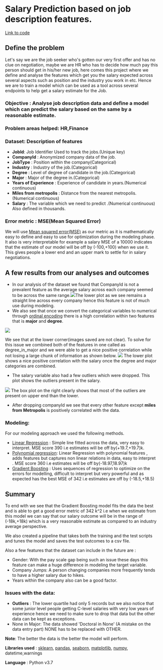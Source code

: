 # Salary Prediction based on job description features.

<a href = "https://github.com/ankur26/SalaryPrediction/blob/master/Salary%20Prediction%20Notebook.ipynb">Link to code</a>
## Define the problem
Let's say we are the job seeker who's gotten our very first offer and has no clue on negotiation, maybe we are HR who has to decide how much pay this person should get in his/her new job, here comes this project where we define and analyse the features which get you the salary expected across several aspects such as position and the industry you work in etc. Hence we are to train a model which can be used as a tool across several endpoints to help get a salary estimate for the Job. 

### Objective : Analyse job description data and define a model which can predict the salary based on the same by a reasonable estimate.

### Problem areas helped: HR,Finance

### Dataset: Description of features
* **JobId**: Job Identifier Used to track the jobs.(Unique key)
* **CompanyId** : Anonymized company data of the job.
* **JobType** : Position within the company(Categorical)
* **Industry** : Industry of the job.(Categorical)
* **Degree** : Level of degree of candidate in the job.(Categorical)
* **Major** : Major of the degree in.(Categorical)
* **Years of Experience** : Experience of candidate in years.(Numerical continuous)
* **Miles from metropolis** : Distance from the nearest metropolis.(Numerical continuous)
* **Salary** : The variable which we need to predict .(Numerical continuous) Also defined in thousands.

### Error metric : MSE(Mean Squared Error)
We will use <a href="https://en.wikipedia.org/wiki/Mean_squared_error">Mean squared error(MSE)</a> as our metric as it is mathematically easy to define and easy to use for optimization during the modeling phase. It also is very interpretable for example a salary MSE of a 10000 indicates that the estimate of our model will be off by (-100,+100) when we use it. This gives people a lower end and an upper mark to settle for in salary negotiations.

## A few results from our analyses and outcomes
* In our analysis of the dataset we found that CompanyId is not a prevalent feature as the average salary across each company seemed to be across the same range.<img src="https://github.com/ankur26/SalaryPrediction/blob/master/Images/companyId_plot.png">The lower plot as we see remains a straight line across every company hence this feature is not of much use during modeling.
* We also see that once we convert the categorical variables to numerical through <a href="https://www.questionpro.com/blog/ordinal-scale/">ordinal encoding</a> there is a high correlation within two features that is **major** and **degree**.
<img src="https://github.com/ankur26/SalaryPrediction/blob/master/Images/corr_map_03-12-2019%2020_29_05.png"> 

We see that at the lower corner(images saved are not clear). To solve for this issue we combined both of the features in one called as degree_in_major and we were able to get a nice positive correlation while not losing a large chunk of information as shown below. <img src="https://github.com/ankur26/SalaryPrediction/blob/master/Images/degree_in_major_plot.png">
The lower plot shows a nice positive correlation with the salary once the degree and major categories are combined.

* The salary variable also had a few outliers which were dropped. This plot shows the outliers present in the salary.
<img src="https://github.com/ankur26/SalaryPrediction/blob/master/Images/salaryhistogram.png">
The box plot on the right clearly shows that most of the outliers are present on upper end than the lower.

* After dropping companyId we see that every other feature except **miles from Metropolis** is positively correlated with the data.

### Modeling:
For our modeling approach we used the following methods.
* <a href="https://simple.wikipedia.org/wiki/Linear_regression">Linear Regression</a> : Simple line fitted across the data, very easy to interpret. MSE score 390 i.e estimates will be off by(+19.7,+19.7)k.
* <a href="https://en.wikipedia.org/wiki/Polynomial_regression">Polynomial regression</a>: Linear Regression with polynomial features , adds features but captures non linear relations in data, easy to interpret . MSE score 360 i.e estimates will be off by(-18.97,18.97)k
* <a href="https://en.wikipedia.org/wiki/Gradient_boosting">Gradient Boosting</a> : Uses sequences of regression to optimize on the errors for modelling, difficult to interpret but very powerful and as expected has the best MSE of 342 i.e estimates are off by (-18.5,+18.5)

## Summary

To end with we see that the Gradient Boosting model fits the data the best and is able to get a good error metric of 342 k^2 i.e when we estimate from this model we can say that our salary outcome will be in the range of (-18k,+18k) which is a very reasonable estimate as compared to an industry average perspective.

We also created a pipeline that takes both the training and the test scripts and tunes the model and saves the test outcomes to a csv file.

Also a few features that the dataset can include in the future are :
* Gender: With the pay scale gap being such an issue these days this feature can make a huge difference in modeling the target variable.
* Company Jumps: A person changing companies more frequently tends to have a higher salary due to hikes.
* Years within the company also can be a good factor.

### Issues with the data:
* **Outliers** : The lower quartile had only 5 records but we also notice that some junior level people getting C-level salaries with very low years of experience hence we need to make sure to drop that data but the other data can be kept as exceptions.
* None in Major: The data showed 'Doctoral in None' (A mistake on the data entry part) NONE has to be replaced with OTHER.

**Note**: The better the data is the better the model will perform.

**Libraries used** : <a href="https://scikit-learn.org/stable/">sklearn</a>, <a href="https://pandas.pydata.org/">pandas</a>, <a href="https://seaborn.pydata.org/">seaborn</a>, <a href="https://matplotlib.org/">matplotlib</a>, <a href="https://numpy.org/">numpy</a>, datetime,warnings

**Language** : Python v3.7

